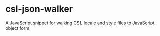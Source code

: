 # csl-json-walker
A JavaScript snippet for walking CSL locale and style files to JavaScript object form
